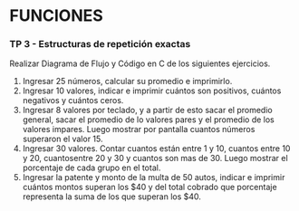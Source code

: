 # FUNCIONES

### TP 3 - Estructuras de repetición exactas

Realizar Diagrama de Flujo y Código en C de los siguientes ejercicios.

1. Ingresar 25 números, calcular su promedio e imprimirlo.
2. Ingresar 10 valores, indicar e imprimir cuántos son positivos, cuántos negativos y cuántos ceros.
3. Ingresar 8 valores por teclado, y a partir de esto sacar el promedio general, sacar el promedio de lo valores pares y el promedio de los valores impares. Luego mostrar por pantalla cuantos números superaron el valor 15.
4. Ingresar 30 valores. Contar cuantos están entre 1 y 10, cuantos entre 10 y 20, cuantosentre 20 y 30 y cuantos son mas de 30. Luego mostrar el porcentaje de cada grupo en el total.
5. Ingresar la patente y monto de la multa de 50 autos, indicar e imprimir cuántos montos superan los $40 y del total cobrado que porcentaje representa la suma de los que superan los $40.
